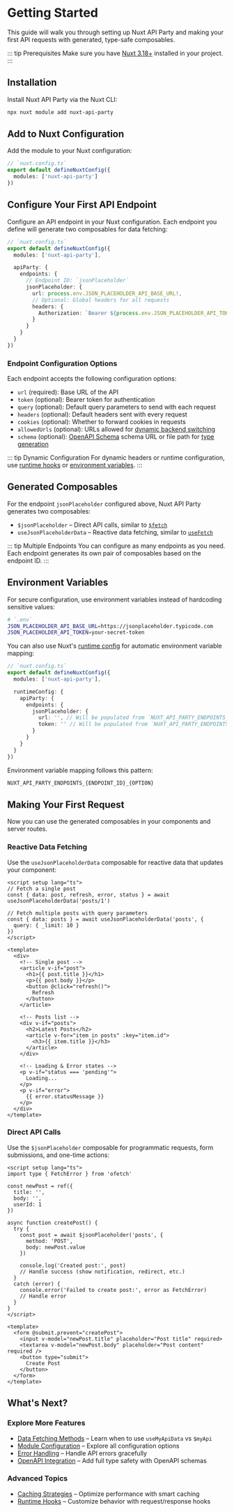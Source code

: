 # Getting Started

This guide will walk you through setting up Nuxt API Party and making your first API requests with generated, type-safe composables.

::: tip Prerequisites
Make sure you have [Nuxt 3.18+](https://nuxt.com/docs/getting-started/installation) installed in your project.
:::

## Installation

Install Nuxt API Party via the Nuxt CLI:

```bash
npx nuxt module add nuxt-api-party
```

## Add to Nuxt Configuration

Add the module to your Nuxt configuration:

```ts
// `nuxt.config.ts`
export default defineNuxtConfig({
  modules: ['nuxt-api-party']
})
```

## Configure Your First API Endpoint

Configure an API endpoint in your Nuxt configuration. Each endpoint you define will generate two composables for data fetching:

```ts
// `nuxt.config.ts`
export default defineNuxtConfig({
  modules: ['nuxt-api-party'],

  apiParty: {
    endpoints: {
      // Endpoint ID: `jsonPlaceholder`
      jsonPlaceholder: {
        url: process.env.JSON_PLACEHOLDER_API_BASE_URL!,
        // Optional: Global headers for all requests
        headers: {
          Authorization: `Bearer ${process.env.JSON_PLACEHOLDER_API_TOKEN!}`
        }
      }
    }
  }
})
```

### Endpoint Configuration Options

Each endpoint accepts the following configuration options:

- `url` (required): Base URL of the API
- `token` (optional): Bearer token for authentication
- `query` (optional): Default query parameters to send with each request
- `headers` (optional): Default headers sent with every request
- `cookies` (optional): Whether to forward cookies in requests
- `allowedUrls` (optional): URLs allowed for [dynamic backend switching](/guides/dynamic-backend-url)
- `schema` (optional): [OpenAPI Schema](https://swagger.io/resources/open-api) schema URL or file path for [type generation](/guides/openapi-integration)

::: tip Dynamic Configuration
For dynamic headers or runtime configuration, use [runtime hooks](/guides/hooks) or [environment variables](#environment-variables).
:::

## Generated Composables

For the endpoint `jsonPlaceholder` configured above, Nuxt API Party generates two composables:

- `$jsonPlaceholder` – Direct API calls, similar to [`$fetch`](https://nuxt.com/docs/api/utils/dollarfetch)
- `useJsonPlaceholderData` – Reactive data fetching, similar to [`useFetch`](https://nuxt.com/docs/api/composables/use-fetch)

::: tip Multiple Endpoints
You can configure as many endpoints as you need. Each endpoint generates its own pair of composables based on the endpoint ID.
:::

## Environment Variables

For secure configuration, use environment variables instead of hardcoding sensitive values:

```bash
# `.env`
JSON_PLACEHOLDER_API_BASE_URL=https://jsonplaceholder.typicode.com
JSON_PLACEHOLDER_API_TOKEN=your-secret-token
```

You can also use Nuxt's [runtime config](https://nuxt.com/docs/api/nuxt-config#runtimeconfig) for automatic environment variable mapping:

```ts
// `nuxt.config.ts`
export default defineNuxtConfig({
  modules: ['nuxt-api-party'],

  runtimeConfig: {
    apiParty: {
      endpoints: {
        jsonPlaceholder: {
          url: '', // Will be populated from `NUXT_API_PARTY_ENDPOINTS_JSON_PLACEHOLDER_URL`
          token: '' // Will be populated from `NUXT_API_PARTY_ENDPOINTS_JSON_PLACEHOLDER_TOKEN`
        }
      }
    }
  }
})
```

Environment variable mapping follows this pattern:
```bash
NUXT_API_PARTY_ENDPOINTS_{ENDPOINT_ID}_{OPTION}
```

## Making Your First Request

Now you can use the generated composables in your components and server routes.

### Reactive Data Fetching

Use the `useJsonPlaceholderData` composable for reactive data that updates your component:

```vue
<script setup lang="ts">
// Fetch a single post
const { data: post, refresh, error, status } = await useJsonPlaceholderData('posts/1')

// Fetch multiple posts with query parameters
const { data: posts } = await useJsonPlaceholderData('posts', {
  query: { _limit: 10 }
})
</script>

<template>
  <div>
    <!-- Single post -->
    <article v-if="post">
      <h1>{{ post.title }}</h1>
      <p>{{ post.body }}</p>
      <button @click="refresh()">
        Refresh
      </button>
    </article>

    <!-- Posts list -->
    <div v-if="posts">
      <h2>Latest Posts</h2>
      <article v-for="item in posts" :key="item.id">
        <h3>{{ item.title }}</h3>
      </article>
    </div>

    <!-- Loading & Error states -->
    <p v-if="status === 'pending'">
      Loading...
    </p>
    <p v-if="error">
      {{ error.statusMessage }}
    </p>
  </div>
</template>
```

### Direct API Calls

Use the `$jsonPlaceholder` composable for programmatic requests, form submissions, and one-time actions:

```vue
<script setup lang="ts">
import type { FetchError } from 'ofetch'

const newPost = ref({
  title: '',
  body: '',
  userId: 1
})

async function createPost() {
  try {
    const post = await $jsonPlaceholder('posts', {
      method: 'POST',
      body: newPost.value
    })

    console.log('Created post:', post)
    // Handle success (show notification, redirect, etc.)
  }
  catch (error) {
    console.error('Failed to create post:', error as FetchError)
    // Handle error
  }
}
</script>

<template>
  <form @submit.prevent="createPost">
    <input v-model="newPost.title" placeholder="Post title" required>
    <textarea v-model="newPost.body" placeholder="Post content" required />
    <button type="submit">
      Create Post
    </button>
  </form>
</template>
```

## What's Next?

### Explore More Features

- [Data Fetching Methods](/essentials/data-fetching-methods) – Learn when to use `useMyApiData` vs `$myApi`
- [Module Configuration](/essentials/module-configuration) – Explore all configuration options
- [Error Handling](/guides/error-handling) – Handle API errors gracefully
- [OpenAPI Integration](/guides/openapi-integration) – Add full type safety with OpenAPI schemas

### Advanced Topics

- [Caching Strategies](/guides/caching-strategies) – Optimize performance with smart caching
- [Runtime Hooks](/guides/hooks) – Customize behavior with request/response hooks
